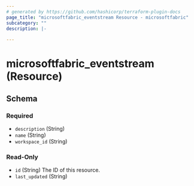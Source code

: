 ```yaml
---
# generated by https://github.com/hashicorp/terraform-plugin-docs
page_title: "microsoftfabric_eventstream Resource - microsoftfabric"
subcategory: ""
description: |-
  
---
```


# microsoftfabric_eventstream (Resource)





<!-- schema generated by tfplugindocs -->
## Schema

### Required

- `description` (String)
- `name` (String)
- `workspace_id` (String)

### Read-Only

- `id` (String) The ID of this resource.
- `last_updated` (String)
